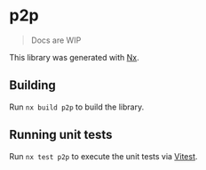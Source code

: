 # p2p

> Docs are WIP

This library was generated with [Nx](https://nx.dev).

## Building

Run `nx build p2p` to build the library.

## Running unit tests

Run `nx test p2p` to execute the unit tests via [Vitest](https://vitest.dev/).
